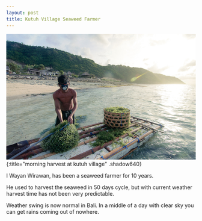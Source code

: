 ```yaml
---
layout: post
title: Kutuh Village Seaweed Farmer
---
```

![morning harvest at kutuh village](/images/DSC_5774.jpg){:title="morning harvest at kutuh village" .shadow640}

I Wayan Wirawan, has been a seaweed farmer for 10 years.

He used to harvest the seaweed in 50 days cycle, but with current weather harvest time has not been very predictable.

Weather swing is now normal in Bali. In a middle of a day with clear sky you can get rains coming out of nowhere.